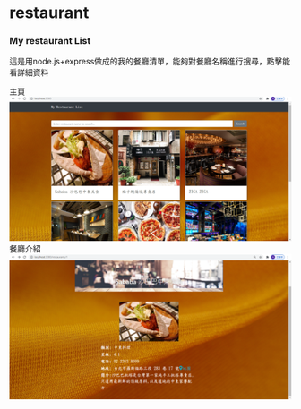 # restaurant
<h3>My restaurant List</h3>
<p>
這是用node.js+express做成的我的餐廳清單，能夠對餐廳名稱進行搜尋，點擊能看詳細資料
</p>
<p>
主頁
<img src="/public/images/restaurant1.png">
<br>
餐廳介紹
<img src="/public/images/restaurant2.png">
</p>
